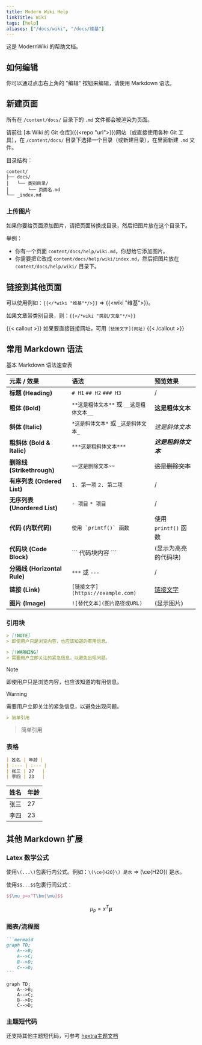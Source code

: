 ```yaml
---
title: Modern Wiki Help
linkTitle: Wiki
tags: [help]
aliases: ["/docs/wiki", "/docs/维基"]
---
```


这是 ModernWiki 的帮助文档。

## 如何编辑

你可以通过点击右上角的 "编辑" 按钮来编辑，请使用 Markdown 语法。

## 新建页面

所有在 `/content/docs/` 目录下的 `.md` 文件都会被渲染为页面。

请前往 [本 Wiki 的 Git 仓库]({{<repo "url">}})网站（或直接使用各种 Git 工具），在 `/content/docs/` 目录下选择一个目录（或新建目录），在里面新建 `.md` 文件。

目录结构：

```
content/
├── docs/
│   └── 类别目录/
│       └── 页面名.md
└── _index.md
```

### 上传图片

如果你要给页面添加图片，请把页面转换成目录，然后把图片放在这个目录下。

举例：

- 你有一个页面 `content/docs/help/wiki.md`，你想给它添加图片。
- 你需要把它改成 `content/docs/help/wiki/index.md`，然后把图片放在 `content/docs/help/wiki/` 目录下。

## 链接到其他页面

可以使用例如：`{{</*wiki "维基"*/>}}` => {{<wiki "维基">}}。

如果文章带类别目录，则：`{{</*wiki "类别/文章"*/>}}`

{{< callout >}}
  如果要直接链接网址，可用 `[链接文字](网址)`
{{< /callout >}}

## 常用 Markdown 语法

基本 Markdown 语法速查表

| 元素 / 效果                   | 语法                                     | 预览效果                        |
| :---------------------------- | :--------------------------------------- | :------------------------------ |
| **标题 (Heading)**            | `# H1` `## H2` `### H3`                  | /                               |
| **粗体 (Bold)**               | `**这是粗体文本**` 或 `__这是粗体文本__` | **这是粗体文本**                |
| **斜体 (Italic)**             | `*这是斜体文本*` 或 `_这是斜体文本_`     | _这是斜体文本_                  |
| **粗斜体 (Bold & Italic)**    | `***这是粗斜体文本***`                   | **_这是粗斜体文本_**            |
| **删除线 (Strikethrough)**    | `~~这是删除文本~~`                       | ~~这是删除文本~~                |
| **有序列表 (Ordered List)**   | `1. 第一项` `2. 第二项`                  | /                               |
| **无序列表 (Unordered List)** | `- 项目` `* 项目`                        | /                               |
| **代码 (内联代码)**           | `` 使用 `printf()` 函数 ``               | 使用 `printf()` 函数            |
| **代码块 (Code Block)**       | \`\`\` 代码块内容 \`\`\`                 | (显示为高亮的代码块)            |
| **分隔线 (Horizontal Rule)**  | `***` 或 `---`                           | /                               |
| **链接 (Link)**               | `[链接文字](https://example.com)`        | [链接文字](https://example.com) |
| **图片 (Image)**              | `![替代文本](图片路径或URL)`             | (显示图片)                      |

### 引用块

```markdown {filename=Markdown}
> [!NOTE]
> 即使用户只是浏览内容，也应该知道的有用信息。

> [!WARNING]
> 需要用户立即关注的紧急信息，以避免出现问题。
```

> [!NOTE]
> 即使用户只是浏览内容，也应该知道的有用信息。

> [!WARNING]
> 需要用户立即关注的紧急信息，以避免出现问题。

```markdown {filename=Markdown}
> 简单引用
```

> 简单引用

### 表格

```markdown {filename=Markdown}
| 姓名 | 年龄 |
| :--- | :--- |
| 张三 | 27   |
| 李四 | 23   |
```

| 姓名 | 年龄 |
| :--- | :--- |
| 张三 | 27   |
| 李四 | 23   |

## 其他 Markdown 扩展

### Latex 数学公式

使用`\(...\)`包裹行内公式。例如：`\(\ce{H2O}\) 是水` => \(\ce{H2O}\) 是水。

使用`$$...$$`包裹行间公式：
```latex
$$\mu_p=x^T\bm{\mu}$$
```
 $$\mu_p=x^T\bm{\mu}$$

### 图表/流程图

````markdown {filename=Markdown}
```mermaid
graph TD;
    A-->B;
    A-->C;
    B-->D;
    C-->D;
```
````

```mermaid
graph TD;
    A-->B;
    A-->C;
    B-->D;
    C-->D;
```

### 主题短代码

还支持其他主题短代码，可参考 [hextra主题文档](https://imfing.github.io/hextra/zh-cn/docs/guide/shortcodes/)
